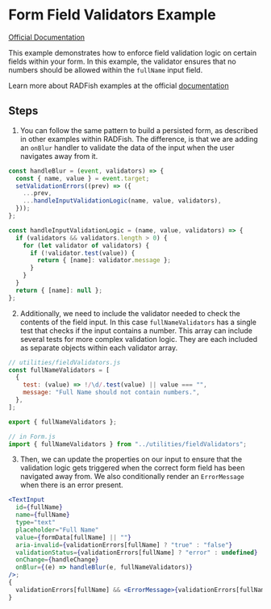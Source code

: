 # Form Field Validators Example

[Official Documentation](https://nmfs-radfish.github.io/radfish/)

This example demonstrates how to enforce field validation logic on certain fields within your form. In this example, the validator ensures that no numbers should be allowed within the `fullName` input field.

Learn more about RADFish examples at the official [documentation](https://nmfs-radfish.github.io/radfish/developer-documentation/examples-and-templates#examples)

## Steps

1. You can follow the same pattern to build a persisted form, as described in other examples within RADFish. The difference, is that we are adding an `onBlur` handler to validate the data of the input when the user navigates away from it.

```jsx
const handleBlur = (event, validators) => {
  const { name, value } = event.target;
  setValidationErrors((prev) => ({
    ...prev,
    ...handleInputValidationLogic(name, value, validators),
  }));
};

const handleInputValidationLogic = (name, value, validators) => {
  if (validators && validators.length > 0) {
    for (let validator of validators) {
      if (!validator.test(value)) {
        return { [name]: validator.message };
      }
    }
  }
  return { [name]: null };
};
```

2. Additionally, we need to include the validator needed to check the contents of the field input. In this case `fullNameValidators` has a single test that checks if the input contains a number. This array can include several tests for more complex validation logic. They are each included as separate objects within each validator array.

```jsx
// utilities/fieldValidators.js
const fullNameValidators = [
  {
    test: (value) => !/\d/.test(value) || value === "",
    message: "Full Name should not contain numbers.",
  },
];

export { fullNameValidators };

// in Form.js
import { fullNameValidators } from "../utilities/fieldValidators";
```

3. Then, we can update the properties on our input to ensure that the validation logic gets triggered when the correct form field has been navigated away from. We also conditionally render an `ErrorMessage` when there is an error present.

```jsx
<TextInput
  id={fullName}
  name={fullName}
  type="text"
  placeholder="Full Name"
  value={formData[fullName] || ""}
  aria-invalid={validationErrors[fullName] ? "true" : "false"}
  validationStatus={validationErrors[fullName] ? "error" : undefined}
  onChange={handleChange}
  onBlur={(e) => handleBlur(e, fullNameValidators)}
/>;
{
  validationErrors[fullName] && <ErrorMessage>{validationErrors[fullName]}</ErrorMessage>;
}
```
